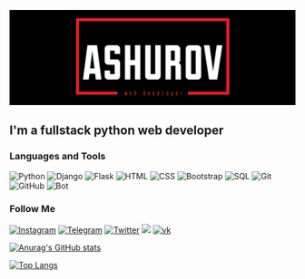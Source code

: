 [![Header](https://github.com/AshurovMuhammad/AshurovMuhammad/blob/main/asets/header.jpg)](https://instagram.com/ashurov_017)

## I'm a fullstack python web developer


### Languages and Tools
![Python](https://img.shields.io/static/v1?label=&message=Python&color=black&style=for-the-badge&logo=python)
![Django](https://img.shields.io/static/v1?label=&message=Django&color=black&style=for-the-badge&logo=Django)
![Flask](https://img.shields.io/static/v1?label=&message=Flask&color=black&style=for-the-badge&logo=Flask)
![HTML](https://img.shields.io/static/v1?label=&message=HTML&color=black&style=for-the-badge&logo=html5)
![CSS](https://img.shields.io/static/v1?label=&message=CSS&color=black&style=for-the-badge&logo=CSS3)
![Bootstrap](https://img.shields.io/static/v1?label=&message=Bootstrap&color=black&style=for-the-badge&logo=Bootstrap)
![SQL](https://img.shields.io/static/v1?label=&message=SQL&color=black&style=for-the-badge&logo=mysql)
![Git](https://img.shields.io/static/v1?label=&message=Git&color=black&style=for-the-badge&logo=git)
![GitHub](https://img.shields.io/static/v1?label=&message=GitHub&color=black&style=for-the-badge&logo=GitHub)
![Bot](https://img.shields.io/static/v1?label=&message=Telegram-bot&color=black&style=for-the-badge&logo=Telegram)


### Follow Me
[![Instagram](https://img.shields.io/static/v1?label=&message=Instagram&color=black&style=for-the-badge&logo=instagram)](https://instagram.com/ashurov_017)
[![Telegram](https://img.shields.io/static/v1?label=&message=Telegram&color=black&style=for-the-badge&logo=Telegram)](https://t.me/ashurov_017)
[![Twitter](https://img.shields.io/static/v1?label=&message=Twitter&color=black&style=for-the-badge&logo=Twitter)](https://twitter.com/ashurov_017)
[![](https://img.shields.io/static/v1?label=&message=Linkedin&color=black&style=for-the-badge&logo=linkedin)](https://www.linkedin.com/in/muhammaddiyor-ashurov-a44676248/)
[![vk](https://img.shields.io/static/v1?label=&message=vk&color=black&style=for-the-badge&logo=vk)](https://vk.com/ashurov_017)

[![Anurag's GitHub stats](https://github-readme-stats.vercel.app/api?username=AshurovMuhammad&show_icons=true&theme=highcontrast)](https://github.com/anuraghazra/github-readme-stats)

[![Top Langs](https://github-readme-stats.vercel.app/api/top-langs/?username=AshurovMuhammad&layout=compact)](https://github.com/anuraghazra/github-readme-stats)